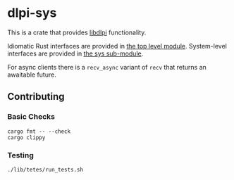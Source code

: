 # dlpi-sys

This is a crate that provides [libdlpi](https://illumos.org/man/3LIB/libdlpi)
functionality.

Idiomatic Rust interfaces are provided in [the top level module](src/lib.rs).
System-level interfaces are provided in [the sys sub-module](src/sys.rs).

For async clients there is a `recv_async` variant of `recv` that returns an
awaitable future.

## Contributing

### Basic Checks

```
cargo fmt -- --check
cargo clippy
```

### Testing

```
./lib/tetes/run_tests.sh
```
